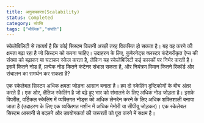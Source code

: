 ```yaml
---
title: अनुमापकता(Scalability)
status: Completed
category: संपत्ति
tags: ["मौलिक","संपत्ति"]
---
```


स्केलेबिलिटी से तात्पर्य है कि कोई सिस्टम कितनी अच्छी तरह विकसित हो सकता है। यह वह करने की क्षमता बढ़ा रहा है जो सिस्टम को करना चाहिए। उदाहरण के लिए, कुबेरनेट्स क्लस्टर कंटेनरीकृत ऐप्स की संख्या को बढ़ाकर या घटाकर स्केल करता है, लेकिन यह स्केलेबिलिटी कई कारकों पर निर्भर करती है। इसमें कितने नोड हैं, प्रत्येक नोड कितने कंटेनर संभाल सकता है, और नियंत्रण विमान कितने रिकॉर्ड और संचालन का समर्थन कर सकता है?

एक स्केलेबल सिस्टम अधिक क्षमता जोड़ना आसान बनाता है। हम दो स्केलिंग दृष्टिकोणों के बीच अंतर करते हैं। एक ओर, क्षैतिज स्केलिंग है जो बढ़े हुए भार को संभालने के लिए अधिक नोड जोड़ता है। इसके विपरीत, वर्टिकल स्केलिंग में व्यक्तिगत नोड्स को अधिक लेनदेन करने के लिए अधिक शक्तिशाली बनाया जाता है (उदाहरण के लिए एक व्यक्तिगत मशीन में अधिक मेमोरी या सीपीयू जोड़कर)। एक स्केलेबल सिस्टम आसानी से बदलने और उपयोगकर्ता की जरूरतों को पूरा करने में सक्षम है।